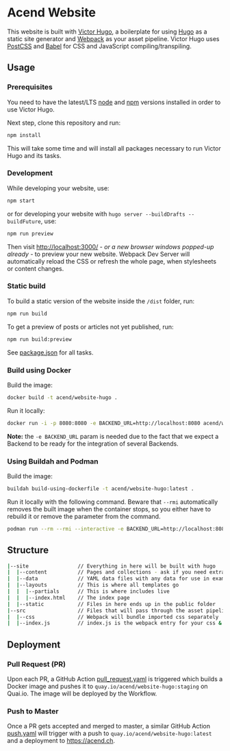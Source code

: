 # Acend Website

This website is built with [Victor Hugo](https://github.com/netlify-templates/victor-hugo), a boilerplate for using [Hugo](https://gohugo.io/) as a static site generator and [Webpack](https://webpack.js.org/) as your asset pipeline.
Victor Hugo uses [PostCSS](http://postcss.org/) and [Babel](https://babeljs.io/) for CSS and JavaScript compiling/transpiling.

## Usage

### Prerequisites

You need to have the latest/LTS [node](https://nodejs.org/en/download/) and [npm](https://www.npmjs.com/get-npm) versions installed in order to use Victor Hugo.

Next step, clone this repository and run:

```bash
npm install
```

This will take some time and will install all packages necessary to run Victor Hugo and its tasks.

### Development

While developing your website, use:

```bash
npm start
```

or for developing your website with `hugo server --buildDrafts --buildFuture`, use:

```bash
npm run preview
```

Then visit <http://localhost:3000/> _- or a new browser windows popped-up already -_ to preview your new website. Webpack Dev Server will automatically reload the CSS or refresh the whole page, when stylesheets or content changes.

### Static build

To build a static version of the website inside the `/dist` folder, run:

```bash
npm run build
```

To get a preview of posts or articles not yet published, run:

```bash
npm run build:preview
```

See [package.json](package.json#L8) for all tasks.

### Build using Docker

Build the image:

```bash
docker build -t acend/website-hugo .
```

Run it locally:

```bash
docker run -i -p 8080:8080 -e BACKEND_URL=http://localhost:8080 acend/website-hugo
```

**Note:** the `-e BACKEND_URL` param is needed due to the fact that we expect a Backend to be ready for the integration of several Backends.

### Using Buildah and Podman

Build the image:

```bash
buildah build-using-dockerfile -t acend/website-hugo:latest .
```

Run it locally with the following command. Beware that `--rmi` automatically removes the built image when the container stops, so you either have to rebuild it or remove the parameter from the command.

```bash
podman run --rm --rmi --interactive -e BACKEND_URL=http://localhost:8080 --publish 8080:8080 localhost/acend/website-hugo
```

## Structure

```bash
|--site                // Everything in here will be built with hugo
|  |--content          // Pages and collections - ask if you need extra pages
|  |--data             // YAML data files with any data for use in examples
|  |--layouts          // This is where all templates go
|  |  |--partials      // This is where includes live
|  |  |--index.html    // The index page
|  |--static           // Files in here ends up in the public folder
|--src                 // Files that will pass through the asset pipeline
|  |--css              // Webpack will bundle imported css separately
|  |--index.js         // index.js is the webpack entry for your css & js assets
```

## Deployment

### Pull Request (PR)

Upon each PR, a GitHub Action [pull_request.yaml](.github/workflows/pull_request.yaml) is triggered which builds a Docker image and pushes it to `quay.io/acend/website-hugo:staging` on Quai.io. The image will be deployed by the Workflow.

### Push to Master

Once a PR gets accepted and merged to master, a similar GitHub Action [push.yaml](.github/workflows/pull_request.yaml) will trigger with a push to `quay.io/acend/website-hugo:latest` and a deployment to <https://acend.ch>.
